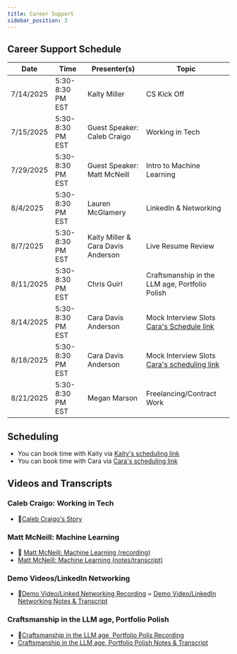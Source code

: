 ```yaml
---
title: Career Support
sidebar_position: 3
---
```


<!-- markdownlint-disable no-inline-html no-trailing-punctuation -->

## Career Support Schedule

| Date      | Time             | Presenter(s)                       | Topic                                          |
| --------- | ---------------- | ---------------------------------- | ---------------------------------------------- |
| 7/14/2025 | 5:30-8:30 PM EST | Kaity Miller                       | CS Kick Off                                    |
| 7/15/2025 | 5:30-8:30 PM EST | Guest Speaker: Caleb Craigo        | Working in Tech                                |
| 7/29/2025 | 5:30-8:30 PM EST | Guest Speaker: Matt McNeill        | Intro to Machine Learning                      |
| 8/4/2025  | 5:30-8:30 PM EST | Lauren McGlamery                   | LinkedIn & Networking                          |
| 8/7/2025  | 5:30-8:30 PM EST | Kaity Miller & Cara Davis Anderson | Live Resume Review                             |
| 8/11/2025 | 5:30-8:30 PM EST | Chris Guirl                        | Craftsmanship in the LLM age, Portfolio Polish |
| 8/14/2025 | 5:30-8:30 PM EST | Cara Davis Anderson                | Mock Interview Slots [Cara's Schedule link](https://calendar.app.google/SbSeV8kFLBuqqgjJ67)|
| 8/18/2025 | 5:30-8:30 PM EST | Cara Davis Anderson                | Mock Interview Slots [Cara's scheduling link](https://calendar.app.google/SbSeV8kFLBuqqgjJ67)|
| 8/21/2025 | 5:30-8:30 PM EST | Megan Marson                       | Freelancing/Contract Work                      |

## Scheduling

- You can book time with Kaity via [Kaity's scheduling link](https://calendar.app.google/Th5KdtoTWhhJCdX36)
- You can book time with Cara via [Cara's scheduling link](https://calendar.app.google/SbSeV8kFLBuqqgjJ67)

## Videos and Transcripts

### Caleb Craigo: Working in Tech

- :movie_camera:[Caleb Craigo's Story](https://drive.google.com/file/d/1OY0c8LGkG9JZTqg3UVRiyap4PDcIv4qG/view?usp=sharing)

### Matt McNeill: Machine Learning

- :movie_camera: [Matt McNeill: Machine Learning (recording)](https://drive.google.com/file/d/1UXToyIWgMkf3qbghGs1EEHduS8Ay25xF/view?usp=sharing)
- [Matt McNeill: Machine Learning (notes/transcript)](https://docs.google.com/document/d/1c4YDAj12_EPqJWD5Qfxjd8bMxhWXnNmjg-e7Mazu4bA/edit?usp=sharing)

### Demo Videos/LinkedIn Networking

- :movie_camera:[Demo Video/Linked Networking Recording](https://drive.google.com/file/d/1MvglrJJwzJM9QHiTx2A--7uAR6eCTqeg/view)
= [Demo Video/LinkedIn Networking Notes & Transcript](https://docs.google.com/document/d/1eyb6D8aZfr0rSKzax9_y5uOWVevEUO-6UUy_d4amP3I/view)

### Craftsmanship in the LLM age, Portfolio Polish

- :movie_camera:[Craftsmanship in the LLM age, Portfolio Polis Recording](https://drive.google.com/file/d/1MNi0dD8lYcFpAgK28YfK4JH-Rp5jhieP/view?usp=sharing)
- [Craftsmanship in the LLM age, Portfolio Polish Notes & Transcript](https://docs.google.com/document/d/1KzKh6EXvAVkQjSSZNXhqYS79iaPsQAkKi2jW2LPRpBI/view?usp=sharing)
